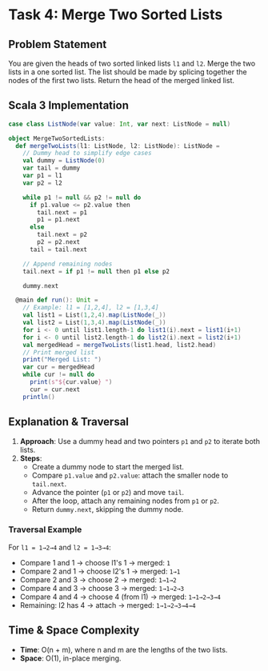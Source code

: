# Task 4: Merge Two Sorted Lists

## Problem Statement
You are given the heads of two sorted linked lists `l1` and `l2`. Merge the two lists in a one sorted list. The list should be made by splicing together the nodes of the first two lists. Return the head of the merged linked list.

## Scala 3 Implementation

```scala
case class ListNode(var value: Int, var next: ListNode = null)

object MergeTwoSortedLists:
  def mergeTwoLists(l1: ListNode, l2: ListNode): ListNode =
    // Dummy head to simplify edge cases
    val dummy = ListNode(0)
    var tail = dummy
    var p1 = l1
    var p2 = l2

    while p1 != null && p2 != null do
      if p1.value <= p2.value then
        tail.next = p1
        p1 = p1.next
      else
        tail.next = p2
        p2 = p2.next
      tail = tail.next

    // Append remaining nodes
    tail.next = if p1 != null then p1 else p2

    dummy.next

  @main def run(): Unit =
    // Example: l1 = [1,2,4], l2 = [1,3,4]
    val list1 = List(1,2,4).map(ListNode(_))
    val list2 = List(1,3,4).map(ListNode(_))
    for i <- 0 until list1.length-1 do list1(i).next = list1(i+1)
    for i <- 0 until list2.length-1 do list2(i).next = list2(i+1)
    val mergedHead = mergeTwoLists(list1.head, list2.head)
    // Print merged list
    print("Merged List: ")
    var cur = mergedHead
    while cur != null do
      print(s"${cur.value} ")
      cur = cur.next
    println()
```

## Explanation & Traversal
1. **Approach**: Use a dummy head and two pointers `p1` and `p2` to iterate both lists.
2. **Steps**:
   - Create a dummy node to start the merged list.
   - Compare `p1.value` and `p2.value`: attach the smaller node to `tail.next`.
   - Advance the pointer (`p1` or `p2`) and move `tail`.
   - After the loop, attach any remaining nodes from `p1` or `p2`.
   - Return `dummy.next`, skipping the dummy node.

### Traversal Example
For `l1 = 1→2→4` and `l2 = 1→3→4`:
- Compare 1 and 1 → choose l1's 1 → merged: `1`
- Compare 2 and 1 → choose l2's 1 → merged: `1→1`
- Compare 2 and 3 → choose 2 → merged: `1→1→2`
- Compare 4 and 3 → choose 3 → merged: `1→1→2→3`
- Compare 4 and 4 → choose 4 (from l1) → merged: `1→1→2→3→4`
- Remaining: l2 has 4 → attach → merged: `1→1→2→3→4→4`

## Time & Space Complexity
- **Time**: O(n + m), where n and m are the lengths of the two lists.  
- **Space**: O(1), in-place merging.
